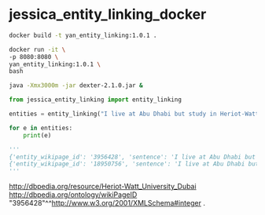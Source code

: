 # jessica_entity_linking_docker


```bash
docker build -t yan_entity_linking:1.0.1 .

docker run -it \
-p 8080:8080 \
yan_entity_linking:1.0.1 \
bash

java -Xmx3000m -jar dexter-2.1.0.jar &

```


```python
from jessica_entity_linking import entity_linking

entities = entity_linking("I live at Abu Dhabi but study in Heriot-Watt University Dubai.")

for e in entities:
	print(e)

'''
{'entity_wikipage_id': '3956428', 'sentence': 'I live at Abu Dhabi but study in Heriot-Watt University Dubai.', 'mention': 'heriot watt university dubai'}
{'entity_wikipage_id': '18950756', 'sentence': 'I live at Abu Dhabi but study in Heriot-Watt University Dubai.', 'mention': 'abu dhabi'}
''' 
```

<http://dbpedia.org/resource/Heriot-Watt_University_Dubai> <http://dbpedia.org/ontology/wikiPageID> "3956428"^^<http://www.w3.org/2001/XMLSchema#integer> .
